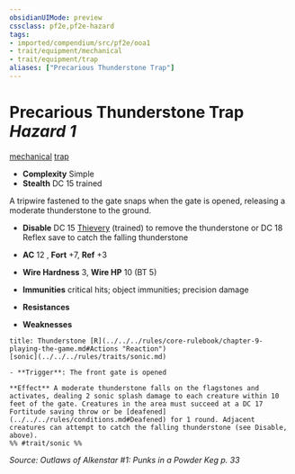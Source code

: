 ```yaml
---
obsidianUIMode: preview
cssclass: pf2e,pf2e-hazard
tags:
- imported/compendium/src/pf2e/ooa1
- trait/equipment/mechanical
- trait/equipment/trap
aliases: ["Precarious Thunderstone Trap"]
---
```

# Precarious Thunderstone Trap *Hazard 1*  
[mechanical](mechanical.md)  [trap](trap.md)  

- **Complexity** Simple
- **Stealth** DC 15 trained  

A tripwire fastened to the gate snaps when the gate is opened, releasing a moderate thunderstone to the ground.

- **Disable** DC 15 [Thievery](../../skills.md#Thievery) (trained) to remove the thunderstone or DC 18 Reflex save to catch the falling thunderstone  

- **AC** 12 , **Fort** +7, **Ref** +3
- **Wire  Hardness** 3, **Wire  HP** 10 (BT 5)
- **Immunities** critical hits; object immunities; precision damage
- **Resistances** 
- **Weaknesses** 
     
```ad-embed-ability
title: Thunderstone [R](../../../rules/core-rulebook/chapter-9-playing-the-game.md#Actions "Reaction")
[sonic](../../../rules/traits/sonic.md)  

- **Trigger**: The front gate is opened

**Effect** A moderate thunderstone falls on the flagstones and activates, dealing 2 sonic splash damage to each creature within 10 feet of the gate. Creatures in the area must succeed at a DC 17 Fortitude saving throw or be [deafened](../../../rules/conditions.md#Deafened) for 1 round. Adjacent creatures can attempt to catch the falling thunderstone (see Disable, above).  
%% #trait/sonic %%
```

*Source: Outlaws of Alkenstar #1: Punks in a Powder Keg p. 33*
